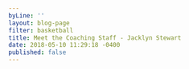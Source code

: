 ```yaml
---
byLine: ''
layout: blog-page
filter: basketball
title: Meet the Coaching Staff - Jacklyn Stewart
date: 2018-05-10 11:29:18 -0400
published: false
---
```

